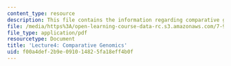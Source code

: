 ```yaml
---
content_type: resource
description: This file contains the information regarding comparative genomics
file: /media/https%3A/open-learning-course-data-rc.s3.amazonaws.com/7-91j-foundations-of-computational-and-systems-biology-spring-2014/f00a4def2b9e091014825fa18eff4b0f_MIT7_91JS14_Lecture4.pdf
file_type: application/pdf
resourcetype: Document
title: 'Lecture4: Comparative Genomics'
uid: f00a4def-2b9e-0910-1482-5fa18eff4b0f
---
```

